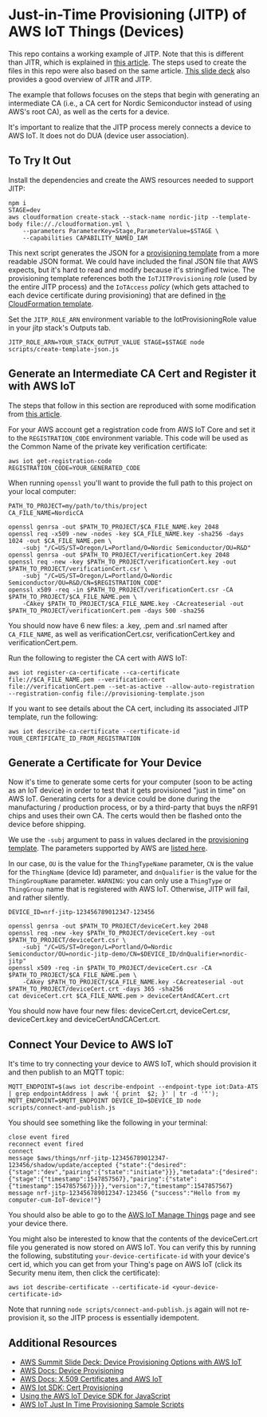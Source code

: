 # Just-in-Time Provisioning (JITP) of AWS IoT Things (Devices)

This repo contains a working example of JITP. Note that this is different than JITR, which is explained in [this article](https://aws.amazon.com/blogs/iot/setting-up-just-in-time-provisioning-with-aws-iot-core/). The steps used to create the files in this repo were also based on the same article. [This slide deck](http://aws-de-media.s3.amazonaws.com/images/AWS_Summit_2018/June6/Lowflyinghawk/Device%20Provisioning%20Options%20with%20AWS%20IoT.pdf) also provides a good overview of JITR and JITP.

The example that follows focuses on the steps that begin with generating an intermediate CA (i.e., a CA cert for Nordic Semiconductor instead of using AWS's root CA), as well as the certs for a device.

It's important to realize that the JITP process merely connects a device to AWS IoT. It does not do DUA (device user association).

## To Try It Out

Install the dependencies and create the AWS resources needed to support JITP:

```
npm i
STAGE=dev
aws cloudformation create-stack --stack-name nordic-jitp --template-body file://./cloudformation.yml \
    --parameters ParameterKey=Stage,ParameterValue=$STAGE \
    --capabilities CAPABILITY_NAMED_IAM
```

This next script generates the JSON for a [provisioning template](https://docs.aws.amazon.com/iot/latest/developerguide/provision-template.html) from a more readable JSON format. We could have included the final JSON file that AWS expects, but it's hard to read and modify because it's stringified twice. The provisioning template references both the `IoTJITProvisioning` *role* (used by the entire JITP process) and the `IoTAccess` *policy* (which gets attached to each device certificate during provisioning) that are defined in [the CloudFormation template](https://github.com/nRFCloud/jitp-example/blob/master/cloudformation.yml).

Set the `JITP_ROLE_ARN` environment variable to the IotProvisioningRole value in your jitp stack's Outputs tab.

```
JITP_ROLE_ARN=YOUR_STACK_OUTPUT_VALUE STAGE=$STAGE node scripts/create-template-json.js
```

## Generate an Intermediate CA Cert and Register it with AWS IoT

The steps that follow in this section are reproduced with some modification from [this article](https://aws.amazon.com/blogs/iot/setting-up-just-in-time-provisioning-with-aws-iot-core/).

For your AWS account get a registration code from AWS IoT Core and set it to the `REGISTRATION_CODE` environment variable. This code will be used as the Common Name of the private key verification certificate:

```
aws iot get-registration-code
REGISTRATION_CODE=YOUR_GENERATED_CODE
```

When running `openssl` you'll want to provide the full path to this project on your local computer:

```
PATH_TO_PROJECT=my/path/to/this/project
CA_FILE_NAME=NordicCA

openssl genrsa -out $PATH_TO_PROJECT/$CA_FILE_NAME.key 2048
openssl req -x509 -new -nodes -key $CA_FILE_NAME.key -sha256 -days 1024 -out $CA_FILE_NAME.pem \
    -subj "/C=US/ST=Oregon/L=Portland/O=Nordic Semiconductor/OU=R&D"
openssl genrsa -out $PATH_TO_PROJECT/verificationCert.key 2048
openssl req -new -key $PATH_TO_PROJECT/verificationCert.key -out $PATH_TO_PROJECT/verificationCert.csr \
    -subj "/C=US/ST=Oregon/L=Portland/O=Nordic Semiconductor/OU=R&D/CN=$REGISTRATION_CODE"
openssl x509 -req -in $PATH_TO_PROJECT/verificationCert.csr -CA $PATH_TO_PROJECT/$CA_FILE_NAME.pem \
    -CAkey $PATH_TO_PROJECT/$CA_FILE_NAME.key -CAcreateserial -out $PATH_TO_PROJECT/verificationCert.pem -days 500 -sha256
```

You should now have 6 new files: a .key, .pem and .srl named after `CA_FILE_NAME`, as well as verificationCert.csr, verificationCert.key and verificationCert.pem.

Run the following to register the CA cert with AWS IoT:

```
aws iot register-ca-certificate --ca-certificate file://$CA_FILE_NAME.pem --verification-cert file://verificationCert.pem --set-as-active --allow-auto-registration --registration-config file://provisioning-template.json
```

If you want to see details about the CA cert, including its associated JITP template, run the following:

```
aws iot describe-ca-certificate --certificate-id YOUR_CERTIFICATE_ID_FROM_REGISTRATION
```

## Generate a Certificate for Your Device

Now it's time to generate some certs for your computer (soon to be acting as an IoT device) in order to test that it gets provisioned "just in time" on AWS IoT. Generating certs for a device could be done during the manufacturing / production process, or by a third-party that buys the nRF91 chips and uses their own CA. The certs would then be flashed onto the device before shipping.

We use the `-subj` argument to pass in values declared in the [provisioning template](https://github.com/nRFCloud/jitp-example/blob/master/provisioning-template.js). The parameters supported by AWS are [listed here](https://docs.aws.amazon.com/iot/latest/developerguide/jit-provisioning.html). 

In our case, `OU` is the value for the `ThingTypeName` parameter, `CN` is the value for the `ThingName` (device Id) parameter, and `dnQualifier` is the value for the `ThingGroupName` parameter. `WARNING`: you can only use a `ThingType` or `ThingGroup` name that is registered with AWS IoT. Otherwise, JITP will fail, and rather silently.

```
DEVICE_ID=nrf-jitp-123456789012347-123456

openssl genrsa -out $PATH_TO_PROJECT/deviceCert.key 2048
openssl req -new -key $PATH_TO_PROJECT/deviceCert.key -out $PATH_TO_PROJECT/deviceCert.csr \
    -subj "/C=US/ST=Oregon/L=Portland/O=Nordic Semiconductor/OU=nordic-jitp-demo/CN=$DEVICE_ID/dnQualifier=nordic-jitp"
openssl x509 -req -in $PATH_TO_PROJECT/deviceCert.csr -CA $PATH_TO_PROJECT/$CA_FILE_NAME.pem \
    -CAkey $PATH_TO_PROJECT/$CA_FILE_NAME.key -CAcreateserial -out $PATH_TO_PROJECT/deviceCert.crt -days 365 -sha256
cat deviceCert.crt $CA_FILE_NAME.pem > deviceCertAndCACert.crt
```

You should now have four new files: deviceCert.crt, deviceCert.csr, deviceCert.key and deviceCertAndCACert.crt.

## Connect Your Device to AWS IoT

It's time to try connecting your device to AWS IoT, which should provision it and then publish to an MQTT topic:

```
MQTT_ENDPOINT=$(aws iot describe-endpoint --endpoint-type iot:Data-ATS | grep endpointAddress | awk '{ print  $2; }' | tr -d '"');
MQTT_ENDPOINT=$MQTT_ENDPOINT DEVICE_ID=$DEVICE_ID node scripts/connect-and-publish.js
```

You should see something like the following in your terminal:

```
close event fired
reconnect event fired
connect
message $aws/things/nrf-jitp-123456789012347-123456/shadow/update/accepted {"state":{"desired":{"stage":"dev","pairing":{"state":"initiate"}}},"metadata":{"desired":{"stage":{"timestamp":1547857567},"pairing":{"state":{"timestamp":1547857567}}}},"version":7,"timestamp":1547857567}
message nrf-jitp-123456789012347-123456 {"success":"Hello from my computer-cum-IoT-device!"}
```

You should also be able to go to the [AWS IoT Manage Things](https://console.aws.amazon.com/iot/home?region=us-east-1#/thinghub) page and see your device there.

You might also be interested to know that the contents of the deviceCert.crt file you generated is now stored on AWS IoT. You can verify this by running the following, substituting `your-device-certificate-id` with your device's cert id, which you can get from your Thing's page on AWS IoT (click its Security menu item, then click the certificate):

```
aws iot describe-certificate --certificate-id <your-device-certificate-id>
```

Note that running `node scripts/connect-and-publish.js` again will not re-provision it, so the JITP process is essentially idempotent.

## Additional Resources

- [AWS Summit Slide Deck: Device Provisioning Options with AWS IoT](http://aws-de-media.s3.amazonaws.com/images/AWS_Summit_2018/June6/Lowflyinghawk/Device%20Provisioning%20Options%20with%20AWS%20IoT.pdf)
- [AWS Docs: Device Provisioning](https://docs.aws.amazon.com/iot/latest/developerguide/iot-provision.html)
- [AWS Docs: X.509 Certificates and AWS IoT](https://docs.aws.amazon.com/iot/latest/developerguide/managing-device-certs.html#server-authentication)
- [AWS Iot SDK: Cert Provisioning](https://github.com/aws/aws-iot-device-sdk-js#certificates)
- [Using the AWS IoT Device SDK for JavaScript](https://docs.aws.amazon.com/iot/latest/developerguide/iot-device-sdk-node.html)
- [AWS IoT Just In Time Provisioning Sample Scripts](https://github.com/aws-samples/aws-iot-jitp-sample-scripts)
